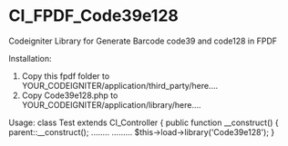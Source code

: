 # CI_FPDF_Code39e128
Codeigniter Library for Generate Barcode code39 and code128 in FPDF

Installation:

1. Copy this fpdf folder to YOUR_CODEIGNITER/application/third_party/here....
2. Copy Code39e128.php to YOUR_CODEIGNITER/application/library/here....


Usage:
class Test extends CI_Controller {
	public function __construct()
	{
		parent::__construct();
    ........
    .........
		$this->load->library('Code39e128');
	}
